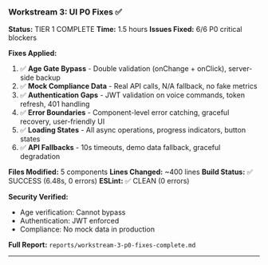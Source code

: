 ### Workstream 3: UI P0 Fixes ✅

**Status:** TIER 1 COMPLETE
**Time:** 1.5 hours
**Issues Fixed:** 6/6 P0 critical blockers

**Fixes Applied:**

1. ✅ **Age Gate Bypass** - Double validation (onChange + onClick), server-side backup
2. ✅ **Mock Compliance Data** - Real API calls, N/A fallback, no fake metrics
3. ✅ **Authentication Gaps** - JWT validation on voice commands, token refresh, 401 handling
4. ✅ **Error Boundaries** - Component-level error catching, graceful recovery, user-friendly UI
5. ✅ **Loading States** - All async operations, progress indicators, button states
6. ✅ **API Fallbacks** - 10s timeouts, demo data fallback, graceful degradation

**Files Modified:** 5 components
**Lines Changed:** ~400 lines
**Build Status:** ✅ SUCCESS (6.48s, 0 errors)
**ESLint:** ✅ CLEAN (0 errors)

**Security Verified:**

- Age verification: Cannot bypass
- Authentication: JWT enforced
- Compliance: No mock data in production

**Full Report:** `reports/workstream-3-p0-fixes-complete.md`

---
